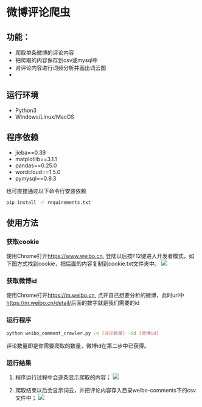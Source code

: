 # 微博评论爬虫

## 功能：
- 爬取单条微博的评论内容
- 把爬取的内容保存到csv或mysql中
- 对评论内容进行词频分析并画出词云图
- 

## 运行环境
- Python3
- Windows/Linux/MacOS

## 程序依赖
- jieba==0.39
- matplotlib==3.1.1
- pandas==0.25.0
- wordcloud==1.5.0
- pymysql==0.9.3

也可直接通过以下命令行安装依赖
```bash
pip install -r requirements.txt
```
## 使用方法
### 获取cookie
使用Chrome打开<https://www.weibo.cn>, 登陆以后按F12键进入开发者模式，如下图方式找到cookie，把后面的内容复制到cookie.txt文件夹中。
![](https://github.com/lu-zc/weibo-comment-crawler/blob/master/doc/readme_image/get_cookie.png)
### 获取微博id
使用Chrome打开<https://m.weibo.cn>, 点开自己想要分析的微博，此时url中<https://m.weibo.cn/detail/>后面的数字就是我们需要的id
### 运行程序
```bash
python weibo_comment_crawler.py -n [评论数量] -id [微博id]
```
评论数量即是你需要爬取的数量，微博id在第二步中已获得。

### 运行结果
1. 程序运行过程中会逐条显示爬取的内容；
  ![](https://github.com/lu-zc/weibo-comment-crawler/blob/master/doc/readme_image/comments.png)

2. 爬取结束以后会显示词云，并把评论内容存入目录weibo-comments下的csv文件中；
  ![](https://github.com/lu-zc/weibo-comment-crawler/blob/master/doc/readme_image/word_cloud.png)

  
